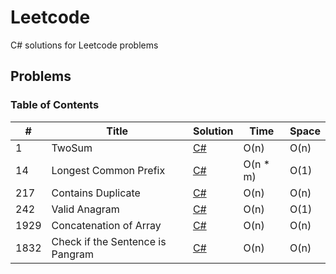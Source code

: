 # Leetcode

C# solutions for Leetcode problems

## Problems

### Table of Contents

| # | Title | Solution | Time | Space |
| - | ----- | -------- | ---- | ----- |
| 1 | TwoSum | [C#](https://github.com/Aydanjb/Leetcode/blob/main/Solutions/TwoSum.cs) | O(n) | O(n) |
| 14 | Longest Common Prefix | [C#](https://github.com/Aydanjb/Leetcode/blob/main/Solutions/LongestCommonPrefix.cs) | O(n * m) | O(1) |
| 217 | Contains Duplicate | [C#](https://github.com/Aydanjb/Leetcode/blob/main/Solutions/ContainsDuplicate.cs) | O(n) | O(n) |
| 242 | Valid Anagram | [C#](https://github.com/Aydanjb/Leetcode/blob/main/Solutions/Anagram.cs) | O(n) | O(1) |
| 1929 | Concatenation of Array | [C#](https://github.com/Aydanjb/Leetcode/blob/main/Solutions/ConcatenationOfArray.cs) | O(n) | O(n) |
| 1832 | Check if the Sentence is Pangram | [C#](https://github.com/Aydanjb/Leetcode/blob/main/Solutions/Pangram.cs) | O(n) | O(n) |
